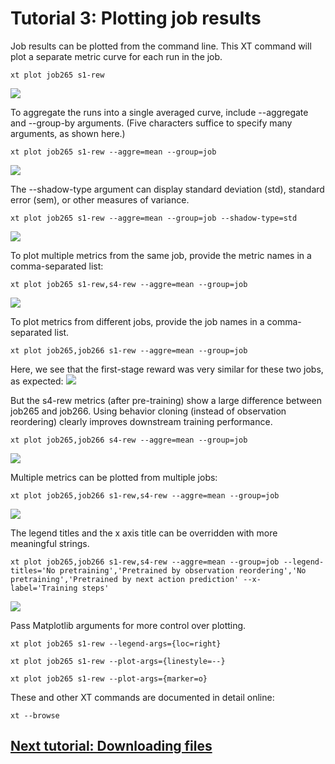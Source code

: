 # Tutorial 3: Plotting job results

Job results can be plotted from the command line. This XT command will plot a separate metric curve for each run in the job.

    xt plot job265 s1-rew

![](../../../../images/xt-plot1.png)

To aggregate the runs into a single averaged curve, include --aggregate and --group-by arguments. 
(Five characters suffice to specify many arguments, as shown here.)

    xt plot job265 s1-rew --aggre=mean --group=job

![](../../../../images/xt-plot2.png)

The --shadow-type argument can display standard deviation (std), standard error (sem), or other measures of variance.

    xt plot job265 s1-rew --aggre=mean --group=job --shadow-type=std

![](../../../../images/xt-plot3.png)

To plot multiple metrics from the same job, provide the metric names in a comma-separated list:

    xt plot job265 s1-rew,s4-rew --aggre=mean --group=job

![](../../../../images/xt-plot4.png)

To plot metrics from different jobs, provide the job names in a comma-separated list. 

    xt plot job265,job266 s1-rew --aggre=mean --group=job

Here, we see that the first-stage reward was very similar for these two jobs, as expected:
![](../../../../images/xt-plot5.png)

But the s4-rew metrics (after pre-training) show a large difference between job265 and job266.
Using behavior cloning (instead of observation reordering) clearly improves downstream training performance. 

    xt plot job265,job266 s4-rew --aggre=mean --group=job

![](../../../../images/xt-plot6.png)

Multiple metrics can be plotted from multiple jobs:

    xt plot job265,job266 s1-rew,s4-rew --aggre=mean --group=job

![](../../../../images/xt-plot7.png)

The legend titles and the x axis title can be overridden with more meaningful strings. 

    xt plot job265,job266 s1-rew,s4-rew --aggre=mean --group=job --legend-titles='No pretraining','Pretrained by observation reordering','No pretraining','Pretrained by next action prediction' --x-label='Training steps'

![](../../../../images/xt-plot8.png)

Pass Matplotlib arguments for more control over plotting. 

    xt plot job265 s1-rew --legend-args={loc=right}

    xt plot job265 s1-rew --plot-args={linestyle=--}

    xt plot job265 s1-rew --plot-args={marker=o}

These and other XT commands are documented in detail online:

    xt --browse

## [Next tutorial:  Downloading files](4__Downloading_files.md)
